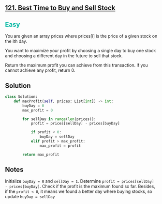 ## [121. Best Time to Buy and Sell Stock](https://leetcode.com/problems/best-time-to-buy-and-sell-stock/)

<h2 style="color:#00b8a3">Easy</h2>

You are given an array prices where prices[i] is the price of a given stock on the ith day.

You want to maximize your profit by choosing a single day to buy one stock and choosing a different day in the future to sell that stock.

Return the maximum profit you can achieve from this transaction. If you cannot achieve any profit, return 0.

## Solution
```python
class Solution:
    def maxProfit(self, prices: List[int]) -> int:
        buyDay = 0
        max_profit = 0

        for sellDay in range(len(prices)):
            profit = prices[sellDay] - prices[buyDay]

            if profit < 0:
                buyDay = sellDay
            elif profit > max_profit:
                max_profit = profit

        return max_profit
```

## Notes
Initialize `buyDay = 0` and `sellDay = 1`. Determine `profit = prices[sellDay] - prices[buyDay]`. Check if the profit is the maximum found so far. Besides, if the `profit < 0`, it means we found a better day where buying stocks, so update `buyDay = sellDay`
